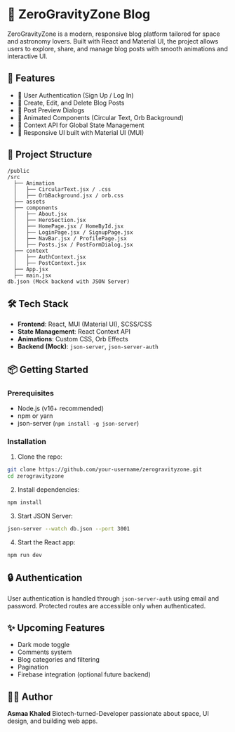 # 🌌 ZeroGravityZone Blog

ZeroGravityZone is a modern, responsive blog platform tailored for space and astronomy lovers. Built with React and Material UI, the project allows users to explore, share, and manage blog posts with smooth animations and interactive UI.

## 🚀 Features

* 🔐 User Authentication (Sign Up / Log In)
* 📝 Create, Edit, and Delete Blog Posts
* 🧾 Post Preview Dialogs
* 🎨 Animated Components (Circular Text, Orb Background)
* 🧠 Context API for Global State Management
* 📱 Responsive UI built with Material UI (MUI)

## 📁 Project Structure

```
/public
/src
  ├── Animation
  │   ├── CircularText.jsx / .css
  │   ├── OrbBackground.jsx / orb.css
  ├── assets
  ├── components
  │   ├── About.jsx
  │   ├── HeroSection.jsx
  │   ├── HomePage.jsx / HomeById.jsx
  │   ├── LoginPage.jsx / SignupPage.jsx
  │   ├── NavBar.jsx / ProfilePage.jsx
  │   ├── Posts.jsx / PostFormDialog.jsx
  ├── context
  │   ├── AuthContext.jsx
  │   ├── PostContext.jsx
  ├── App.jsx
  ├── main.jsx
db.json (Mock backend with JSON Server)
```

## 🛠️ Tech Stack

* **Frontend**: React, MUI (Material UI), SCSS/CSS
* **State Management**: React Context API
* **Animations**: Custom CSS, Orb Effects
* **Backend (Mock)**: `json-server`, `json-server-auth`

## 📦 Getting Started

### Prerequisites

* Node.js (v16+ recommended)
* npm or yarn
* json-server (`npm install -g json-server`)

### Installation

1. Clone the repo:

```bash
git clone https://github.com/your-username/zerogravityzone.git
cd zerogravityzone
```

2. Install dependencies:

```bash
npm install
```

3. Start JSON Server:

```bash
json-server --watch db.json --port 3001
```

4. Start the React app:

```bash
npm run dev
```

## 🔒 Authentication

User authentication is handled through `json-server-auth` using email and password. Protected routes are accessible only when authenticated.

## ✨ Upcoming Features

* Dark mode toggle
* Comments system
* Blog categories and filtering
* Pagination
* Firebase integration (optional future backend)

## 👨‍🚀 Author

**Asmaa Khaled**
Biotech-turned-Developer passionate about space, UI design, and building web apps.


